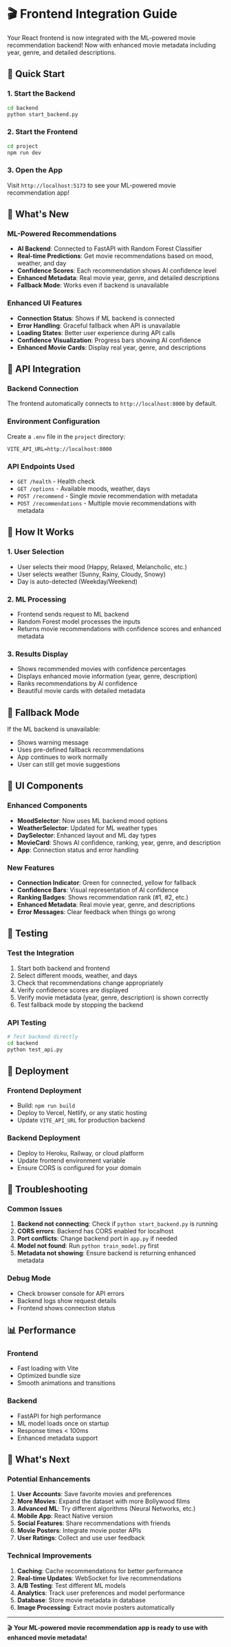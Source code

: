 # 🎬 Frontend Integration Guide

Your React frontend is now integrated with the ML-powered movie recommendation backend! Now with enhanced movie metadata including year, genre, and detailed descriptions.

## 🚀 Quick Start

### 1. Start the Backend
```bash
cd backend
python start_backend.py
```

### 2. Start the Frontend
```bash
cd project
npm run dev
```

### 3. Open the App
Visit `http://localhost:5173` to see your ML-powered movie recommendation app!

## 🔧 What's New

### ML-Powered Recommendations
- **AI Backend**: Connected to FastAPI with Random Forest Classifier
- **Real-time Predictions**: Get movie recommendations based on mood, weather, and day
- **Confidence Scores**: Each recommendation shows AI confidence level
- **Enhanced Metadata**: Real movie year, genre, and detailed descriptions
- **Fallback Mode**: Works even if backend is unavailable

### Enhanced UI Features
- **Connection Status**: Shows if ML backend is connected
- **Error Handling**: Graceful fallback when API is unavailable
- **Loading States**: Better user experience during API calls
- **Confidence Visualization**: Progress bars showing AI confidence
- **Enhanced Movie Cards**: Display real year, genre, and descriptions

## 📡 API Integration

### Backend Connection
The frontend automatically connects to `http://localhost:8000` by default.

### Environment Configuration
Create a `.env` file in the `project` directory:
```env
VITE_API_URL=http://localhost:8000
```

### API Endpoints Used
- `GET /health` - Health check
- `GET /options` - Available moods, weather, days
- `POST /recommend` - Single movie recommendation with metadata
- `POST /recommendations` - Multiple movie recommendations with metadata

## 🎯 How It Works

### 1. User Selection
- User selects their mood (Happy, Relaxed, Melancholic, etc.)
- User selects weather (Sunny, Rainy, Cloudy, Snowy)
- Day is auto-detected (Weekday/Weekend)

### 2. ML Processing
- Frontend sends request to ML backend
- Random Forest model processes the inputs
- Returns movie recommendations with confidence scores and enhanced metadata

### 3. Results Display
- Shows recommended movies with confidence percentages
- Displays enhanced movie information (year, genre, description)
- Ranks recommendations by AI confidence
- Beautiful movie cards with detailed metadata

## 🔄 Fallback Mode

If the ML backend is unavailable:
- Shows warning message
- Uses pre-defined fallback recommendations
- App continues to work normally
- User can still get movie suggestions

## 🎨 UI Components

### Enhanced Components
- **MoodSelector**: Now uses ML backend mood options
- **WeatherSelector**: Updated for ML weather types
- **DaySelector**: Enhanced layout and ML day types
- **MovieCard**: Shows AI confidence, ranking, year, genre, and description
- **App**: Connection status and error handling

### New Features
- **Connection Indicator**: Green for connected, yellow for fallback
- **Confidence Bars**: Visual representation of AI confidence
- **Ranking Badges**: Shows recommendation rank (#1, #2, etc.)
- **Enhanced Metadata**: Real movie year, genre, and descriptions
- **Error Messages**: Clear feedback when things go wrong

## 🧪 Testing

### Test the Integration
1. Start both backend and frontend
2. Select different moods, weather, and days
3. Check that recommendations change appropriately
4. Verify confidence scores are displayed
5. Verify movie metadata (year, genre, description) is shown correctly
6. Test fallback mode by stopping the backend

### API Testing
```bash
# Test backend directly
cd backend
python test_api.py
```

## 🚀 Deployment

### Frontend Deployment
- Build: `npm run build`
- Deploy to Vercel, Netlify, or any static hosting
- Update `VITE_API_URL` for production backend

### Backend Deployment
- Deploy to Heroku, Railway, or cloud platform
- Update frontend environment variable
- Ensure CORS is configured for your domain

## 🔧 Troubleshooting

### Common Issues
1. **Backend not connecting**: Check if `python start_backend.py` is running
2. **CORS errors**: Backend has CORS enabled for localhost
3. **Port conflicts**: Change backend port in `app.py` if needed
4. **Model not found**: Run `python train_model.py` first
5. **Metadata not showing**: Ensure backend is returning enhanced metadata

### Debug Mode
- Check browser console for API errors
- Backend logs show request details
- Frontend shows connection status

## 📊 Performance

### Frontend
- Fast loading with Vite
- Optimized bundle size
- Smooth animations and transitions

### Backend
- FastAPI for high performance
- ML model loads once on startup
- Response times < 100ms
- Enhanced metadata support

## 🎉 What's Next

### Potential Enhancements
1. **User Accounts**: Save favorite movies and preferences
2. **More Movies**: Expand the dataset with more Bollywood films
3. **Advanced ML**: Try different algorithms (Neural Networks, etc.)
4. **Mobile App**: React Native version
5. **Social Features**: Share recommendations with friends
6. **Movie Posters**: Integrate movie poster APIs
7. **User Ratings**: Collect and use user feedback

### Technical Improvements
1. **Caching**: Cache recommendations for better performance
2. **Real-time Updates**: WebSocket for live recommendations
3. **A/B Testing**: Test different ML models
4. **Analytics**: Track user preferences and model performance
5. **Database**: Store movie metadata in database
6. **Image Processing**: Extract movie posters automatically

---

🎬 **Your ML-powered movie recommendation app is ready to use with enhanced movie metadata!** 